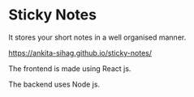 # Sticky Notes

It stores your short notes in a well organised manner.

https://ankita-sihag.github.io/sticky-notes/

The frontend is made using React js.

The backend uses Node js.

